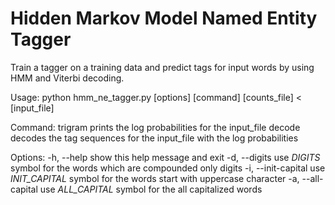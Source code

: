 Hidden Markov Model Named Entity Tagger
======

Train a tagger on a training data and predict tags for input words by 
using HMM and Viterbi decoding.


Usage: python hmm_ne_tagger.py [options] [command] [counts_file] < [input_file]

Command:
        trigram     prints the log probabilities for the input_file
        decode      decodes the tag sequences for the input_file with the log probabilities

Options:
        -h, --help          show this help message and exit
        -d, --digits        use _DIGITS_ symbol for the words which are compounded
                            only digits
        -i, --init-capital  use _INIT_CAPITAL_ symbol for the words start with
                            uppercase character
        -a, --all-capital   use _ALL_CAPITAL_ symbol for the all capitalized words
